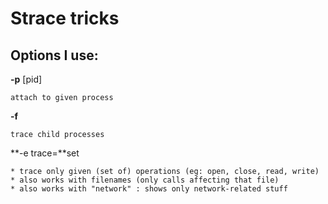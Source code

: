 # Strace tricks

## Options I use:

**-p** [pid]

    attach to given process

**-f**
    
    trace child processes 

**-e trace=**set

    * trace only given (set of) operations (eg: open, close, read, write)
    * also works with filenames (only calls affecting that file)
    * also works with "network" : shows only network-related stuff
